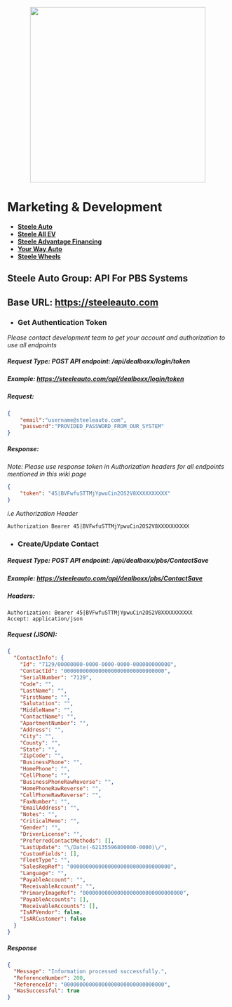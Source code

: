 <p align="center"><a href="https://laravel.com" target="_blank"><img src="https://steeleauto.com/img/logo.png" width="400"></a></p>

# Marketing & Development
- **[Steele Auto](https://steeleauto.com/)**
- **[Steele All EV](https://allev.ca/)**
- **[Steele Advantage Financing](https://steeleadvantagefinancing.com/)**
- **[Your Way Auto](https://yourcaryourway.ca/)**
- **[Steele Wheels](https://steelewheels.ca/)**

## Steele Auto Group: API For PBS Systems
## Base URL: https://steeleauto.com
- ### Get Authentication Token
*Please contact development team to get your account and authorization to use all endpoints*
##### Request Type: POST API endpoint: /api/dealboxx/login/token
##### Example: https://steeleauto.com/api/dealboxx/login/token
##### Request:
```json
{
    "email":"username@steeleauto.com",
    "password":"PROVIDED_PASSWORD_FROM_OUR_SYSTEM"
}
```
##### Response: 
*Note: Please use response token in Authorization headers for all endpoints mentioned in this wiki page*
```json
{
    "token": "45|BVFwfuSTTMjYpwuCin2OS2V8XXXXXXXXXX"
}
```
*i.e Authorization Header*
```
Authorization Bearer 45|BVFwfuSTTMjYpwuCin2OS2V8XXXXXXXXXX
```
- ### Create/Update Contact
##### Request Type: POST API endpoint: /api/dealboxx/pbs/ContactSave
##### Example: https://steeleauto.com/api/dealboxx/pbs/ContactSave
##### Headers: 
``` 
Authorization: Bearer 45|BVFwfuSTTMjYpwuCin2OS2V8XXXXXXXXXX 
Accept: application/json
```
##### Request *(JSON)*:
```json
{
  "ContactInfo": {
    "Id": "7129/00000000-0000-0000-0000-000000000000",
    "ContactId": "00000000000000000000000000000000",
    "SerialNumber": "7129",
    "Code": "",
    "LastName": "",
    "FirstName": "",
    "Salutation": "",
    "MiddleName": "",
    "ContactName": "",
    "ApartmentNumber": "",
    "Address": "",
    "City": "",
    "County": "",
    "State": "",
    "ZipCode": "",
    "BusinessPhone": "",
    "HomePhone": "",
    "CellPhone": "",
    "BusinessPhoneRawReverse": "",
    "HomePhoneRawReverse": "",
    "CellPhoneRawReverse": "",
    "FaxNumber": "",
    "EmailAddress": "",
    "Notes": "",
    "CriticalMemo": "",
    "Gender": "",
    "DriverLicense": "",
    "PreferredContactMethods": [],
    "LastUpdate": "\/Date(-62135596800000-0000)\/",
    "CustomFields": [],
    "FleetType": "",
    "SalesRepRef": "00000000000000000000000000000000",
    "Language": "",
    "PayableAccount": "",
    "ReceivableAccount": "",
    "PrimaryImageRef": "00000000000000000000000000000000",
    "PayableAccounts": [],
    "ReceivableAccounts": [],
    "IsAPVendor": false,
    "IsARCustomer": false
  }
}
```
##### Response 
```json
{
  "Message": "Information processed successfully.",
  "ReferenceNumber": 200,
  "ReferenceId": "00000000000000000000000000000000",
  "WasSuccessful": true
}
```